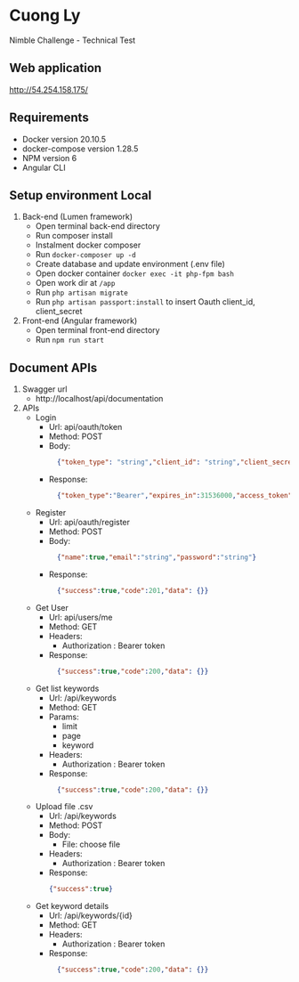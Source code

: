 # Cuong Ly
Nimble Challenge - Technical Test

## Web application
http://54.254.158.175/

## Requirements
   - Docker version 20.10.5
   - docker-compose version 1.28.5
   - NPM version 6
   - Angular CLI

## Setup environment Local
   1. Back-end (Lumen framework)
      - Open terminal back-end directory
      - Run composer install
      - Instalment docker composer
      - Run `docker-composer up -d`
      - Create database and update environment (.env file)
      - Open docker container `docker exec -it php-fpm bash`
      - Open work dir at `/app`
      - Run `php artisan migrate`
      - Run `php artisan passport:install` to insert Oauth client_id, client_secret
   2. Front-end (Angular framework)
      - Open terminal front-end directory
      - Run `npm run start`

## Document APIs
   1. Swagger url
      - http://localhost/api/documentation
   2. APIs 
      - Login 
        + Url: api/oauth/token
        + Method: POST
        + Body:
          ```json
            {"token_type": "string","client_id": "string","client_secret": "string","username": "string","password": "string"}
          ```
        + Response:
          ```json
            {"token_type":"Bearer","expires_in":31536000,"access_token":"string","refresh_token":"string"}
          ```
      - Register
        + Url: api/oauth/register
        + Method: POST
        + Body:
          ```json
            {"name":true,"email":"string","password":"string"}
          ```
        + Response:
          ```json
            {"success":true,"code":201,"data": {}}
          ```
      - Get User
        + Url: api/users/me
        + Method: GET
        + Headers:
            + Authorization : Bearer token
        + Response:
          ```json
            {"success":true,"code":200,"data": {}}
          ```
      - Get list keywords
        + Url: /api/keywords
        + Method: GET
        + Params:
          + limit
          + page
          + keyword
        + Headers:
          + Authorization : Bearer token
        + Response:
             ```json
               {"success":true,"code":200,"data": {}}
             ```
      - Upload file .csv
        + Url: /api/keywords
        + Method: POST
        + Body:
          + File: choose file
        + Headers:
          + Authorization : Bearer token
        + Response:
           ```json
           {"success":true}
           ```
      - Get keyword details
         + Url: /api/keywords/{id}
         + Method: GET
         + Headers:
           + Authorization : Bearer token
         + Response:
              ```json
                {"success":true,"code":200,"data": {}}
              ```